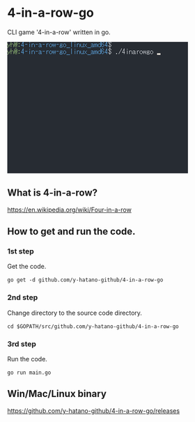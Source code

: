# 4-in-a-row-go
CLI game '4-in-a-row' written in go.

![4inarow](4inarow.gif)

## What is 4-in-a-row?
https://en.wikipedia.org/wiki/Four-in-a-row

## How to get and run the code.
### 1st step
Get the code.
```
go get -d github.com/y-hatano-github/4-in-a-row-go
```
### 2nd step
Change directory to the source code directory.
```
cd $GOPATH/src/github.com/y-hatano-github/4-in-a-row-go
```
### 3rd step
Run the code.
```
go run main.go
```

## Win/Mac/Linux binary
https://github.com/y-hatano-github/4-in-a-row-go/releases
